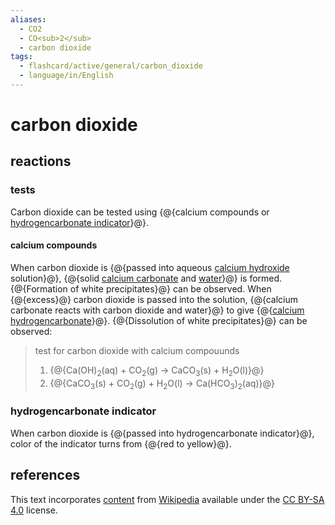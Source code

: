 ```yaml
---
aliases:
  - CO2
  - CO<sub>2</sub>
  - carbon dioxide
tags:
  - flashcard/active/general/carbon_dioxide
  - language/in/English
---
```


# carbon dioxide

## reactions

### tests

Carbon dioxide can be tested using {@{calcium compounds or [hydrogencarbonate indicator](hydrogencarbonate%20indicator.md)}@}. <!--SR:!2026-08-04,922,262-->

#### calcium compounds

When carbon dioxide is {@{passed into aqueous [calcium hydroxide](calcium%20hydroxide.md) solution}@}, {@{solid [calcium carbonate](calcium%20carbonate.md) and [water](water.md)}@} is formed. {@{Formation of white precipitates}@} can be observed. When {@{excess}@} carbon dioxide is passed into the solution, {@{calcium carbonate reacts with carbon dioxide and water}@} to give {@{[calcium hydrogencarbonate](calcium%20hydrogencarbonate.md)}@}. {@{Dissolution of white precipitates}@} can be observed: <!--SR:!2028-11-01,1494,250!2025-06-18,597,230!2026-05-29,910,226!2025-07-03,716,266!2026-09-14,1103,266!2026-05-26,1019,266!2026-03-15,720,226-->

> test for carbon dioxide with calcium compouunds
>
> 1. {@{Ca(OH)<sub>2</sub>(aq) + CO<sub>2</sub>(g) → CaCO<sub>3</sub>(s) + H<sub>2</sub>O(l)}@}
> 2. {@{CaCO<sub>3</sub>(s) + CO<sub>2</sub>(g) + H<sub>2</sub>O(l) → Ca(HCO<sub>3</sub>)<sub>2</sub>(aq)}@} <!--SR:!2027-08-15,1032,242!2024-12-25,555,282-->

### hydrogencarbonate indicator

When carbon dioxide is {@{passed into hydrogencarbonate indicator}@}, color of the indicator turns from {@{red to yellow}@}. <!--SR:!2026-01-13,980,290!2026-03-04,936,250-->

## references

This text incorporates [content](https://en.wikipedia.org/wiki/carbon_dioxide) from [Wikipedia](Wikipedia.md) available under the [CC BY-SA 4.0](https://creativecommons.org/licenses/by-sa/4.0/) license.
